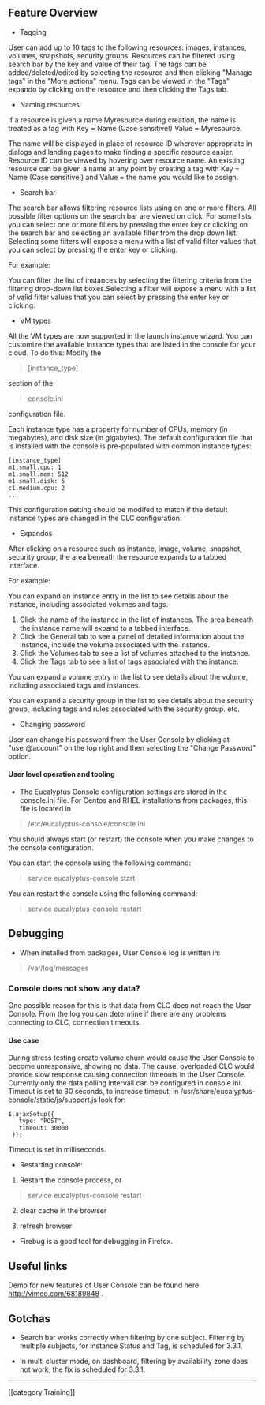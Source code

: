 ## Feature Overview

* Tagging

User can add up to 10 tags to the following resources: images, instances, volumes, snapshots, security groups. Resources can be filtered using search bar by the key and value of their tag. The tags can be added/deleted/edited by selecting the resource and then clicking "Manage tags" in the "More actions" menu. Tags can be viewed in the "Tags" expando by clicking on the resource and then clicking the Tags tab.

* Naming resources

If a resource is given a name Myresource during creation, the name is treated as a tag with Key = Name (Case sensitive!) Value = Myresource. 

The name will be displayed in place of resource ID wherever appropriate in dialogs and landing pages to make finding a specific resource easier. Resource ID can be viewed by hovering over resource name. An existing resource can be given a name at any point by creating a tag with Key = Name (Case sensitive!) and Value = the name you would like to assign.  


* Search bar 

The search bar allows filtering resource lists using on one or more filters. 
All possible filter options on the search bar are viewed on click.
For some lists, you can select one or more filters by pressing the enter key or clicking on the search bar and selecting
an available filter from the drop down list. Selecting some filters will expose a menu with a list of valid filter values
that you can select by pressing the enter key or clicking.


For example: 

You can filter the list of instances by selecting the filtering criteria from the filtering drop-down list boxes.Selecting a filter will expose a menu with a list of valid filter values
that you can select by pressing the enter key or clicking.

* VM types

All the VM types are now supported in the launch instance wizard. You can customize the available instance types that are listed in the console for your cloud. To do this:
Modify the 

>[instance_type] 

section of the 

>console.ini 

configuration file. 

Each instance type has a property for
number of CPUs, memory (in megabytes), and disk size (in gigabytes). The default configuration file that is installed
with the console is pre-populated with common instance types:
 
  
    [instance_type]
    m1.small.cpu: 1
    m1.small.mem: 512
    m1.small.disk: 5
    c1.medium.cpu: 2
    ...
This configuration setting should be modifed to match if the default instance types are changed in
the CLC configuration.

* Expandos

After clicking on a resource such as instance, image, volume, snapshot, security group, the area beneath the resource expands to a tabbed interface.

For example: 

You can expand an instance entry in the list to see details about the instance, including associated volumes and tags.

1. Click the name of the instance in the list of instances.
The area beneath the instance name will expand to a tabbed interface.
2. Click the General tab to see a panel of detailed information about the instance, include the volume associated with
the instance.
3. Click the Volumes tab to see a list of volumes attached to the instance.
4. Click the Tags tab to see a list of tags associated with the instance.

You can expand a volume entry in the list to see details about the volume, including associated tags and instances.

You can expand a security group in the list to see details about the security group, including tags and rules associated
with the security group.
etc.

* Changing password

User can change his password from the User Console by clicking at "user@account" on the top right and then  selecting the "Change Password" option. 

#### User level operation and tooling

* The Eucalyptus Console configuration settings are stored in the console.ini file.
For Centos and RHEL installations from packages, this file is located in

>/etc/eucalyptus-console/console.ini

You should always start (or restart) the console when you make changes to the console configuration.

You can start the console using the following command:
>service eucalyptus-console start

You can restart the console using the following command:
>service eucalyptus-console restart

## Debugging 

* When installed from packages, User Console log is written in: 

>/var/log/messages

### Console does not show any data?

One possible reason for this is that data from CLC does not reach the User Console. 
From the log you can determine if there are any problems connecting to CLC, connection timeouts. 

#### Use case

During stress testing create volume churn would cause the User Console to become unresponsive, showing no data. The cause: overloaded CLC would provide slow response causing connection timeouts in the User Console.    
Currently only the data polling intervall can be configured in console.ini. Timeout is set to 30 seconds, to increase timeout, in /usr/share/eucalyptus-console/static/js/support.js look for:

    $.ajaxSetup({
       type: "POST",
       timeout: 30000
     });


Timeout is set in milliseconds. 

* Restarting console:

1. Restart the console process, or 
>service eucalyptus-console restart

2. clear cache in the browser

3. refresh browser

* Firebug is a good tool for debugging in Firefox.




## Useful links

Demo for new features of User Console can be found here http://vimeo.com/68189848 .

## Gotchas

* Search bar works correctly when filtering by one subject. Filtering by multiple subjects, for instance Status and Tag, is scheduled for 3.3.1.

* In multi cluster mode, on dashboard, filtering by availability zone does not work, the fix is scheduled for 3.3.1.



*****
[[category.Training]]